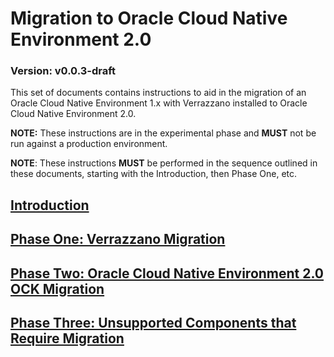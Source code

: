 # Migration to Oracle Cloud Native Environment 2.0

### Version: v0.0.3-draft

This set of documents contains instructions to aid in the migration of an Oracle Cloud Native Environment 1.x with Verrazzano installed to Oracle Cloud Native Environment 2.0.

**NOTE:** These instructions are in the experimental phase and **MUST** not be run against a production environment. 

**NOTE**: These instructions **MUST** be performed in the sequence outlined in these documents, starting with the Introduction, then Phase One, etc.


## [Introduction](./introduction.md)

## [Phase One: Verrazzano Migration](phase1/phase1.md)

## [Phase Two: Oracle Cloud Native Environment 2.0 OCK Migration](phase2/phase2.md)

## [Phase Three: Unsupported Components that Require Migration](phase3/phase3.md)
